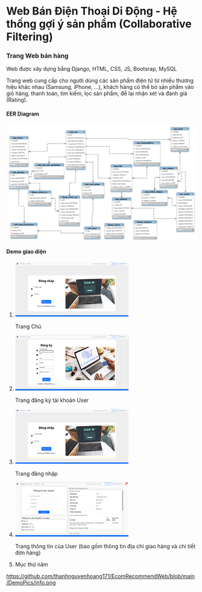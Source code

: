<h1> Web Bán Điện Thoại Di Động - Hệ thống gợi ý sản phẩm (Collaborative Filtering)</h1>
<h3>Trang Web bán hàng</h3>
<p> Web được xây dựng bằng Django, HTML, CSS, JS, Bootsrap, MySQL</p>
<p>Trang web cung cấp cho người dùng các sản phẩm điện tử từ nhiều thương hiệu khác nhau (Samsung, iPhone, ...), khách hàng có thể bỏ sản phẩm vào giỏ hàng, thanh toán, tìm kiếm, lọc sản phẩm, để lại nhận xét và đánh giá (Rating).</p>
<h4>EER Diagram</h4>
<img src="https://github.com/thanhnguyenhoang171/EcomRecommendWeb/blob/main/DemoPics/EER_Diagram.png"/>
<h4>Demo giao diện</h4>
<ol>
    <li>
        <div>
            <img src="https://raw.githubusercontent.com/thanhnguyenhoang171/EcomRecommendWeb/main/DemoPics/home.png" alt="Trang Chủ" style="width:300px;"/>
            <p>Trang Chủ</p>
        </div>
    </li>
    <li>
        <div>
            <img src="https://raw.githubusercontent.com/thanhnguyenhoang171/EcomRecommendWeb/main/DemoPics/register.png" alt="Trang đăng ký tài khoản User" style="width:300px;"/>
            <p>Trang đăng ký tài khoản User</p>
        </div>
    </li>
    <li>
        <div>
            <img src="https://raw.githubusercontent.com/thanhnguyenhoang171/EcomRecommendWeb/main/DemoPics/login.png" alt="Trang đăng nhập" style="width:300px;"/>
            <p>Trang đăng nhập</p>
        </div>
    </li>
    <li>
        <div>
            <img src="https://raw.githubusercontent.com/thanhnguyenhoang171/EcomRecommendWeb/main/DemoPics/info.png" alt="Trang thông tin của User" style="width:300px;"/>
            <p>Trang thông tin của User (bao gồm thông tin địa chỉ giao hàng và chi tiết đơn hàng)</p>
        </div>
    </li>
    <li>Mục thứ năm</li>
</ol>


https://github.com/thanhnguyenhoang171/EcomRecommendWeb/blob/main/DemoPics/info.png
